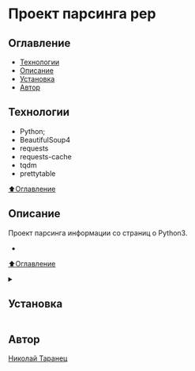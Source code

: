# Проект парсинга pep

## Оглавление

- [Технологии](#технологии)
- [Описание](#описание)
- <a href="#structure"> Установка </a>
- [Автор](#автор)

## Технологии

- Python;
- BeautifulSoup4
- requests
- requests-cache
- tqdm
- prettytable

[⬆️Оглавление](#оглавление)

## Описание

 Проект парсинга информации со страниц о Python3.

 
- 

[⬆️Оглавление](#оглавление)

<details>
  <summary>
    <h2 id="structure"> Установка </h2>
  </summary>


- Склонируйте репозиторий на свой компьютер:

```py
git clone https://github.com/nvtaranets/bs4_parser_pep/
```

- Создайте виртуальное окружение для проекта

- Установите зависимости из файла requirements.txt

- Запуск выполнить командой:

```
python main.py [-h] [-c] [-o {pretty,file}]
               {whats-new,latest-versions,download,pep}
```

[⬆️Оглавление](#оглавление)

</details>

## Автор

[Николай Таранец](https://github.com/nvtaranets)  
